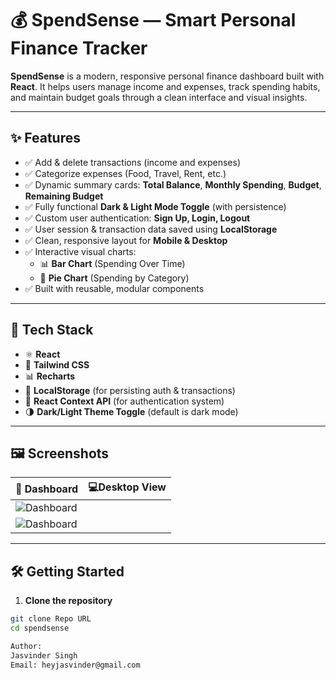 # 💰 SpendSense — Smart Personal Finance Tracker

**SpendSense** is a modern, responsive personal finance dashboard built with **React**. It helps users manage income and expenses, track spending habits, and maintain budget goals through a clean interface and visual insights.

---

## ✨ Features

- ✅ Add & delete transactions (income and expenses)
- ✅ Categorize expenses (Food, Travel, Rent, etc.)
- ✅ Dynamic summary cards: **Total Balance**, **Monthly Spending**, **Budget**, **Remaining Budget**
- ✅ Fully functional **Dark & Light Mode Toggle** (with persistence)
- ✅ Custom user authentication: **Sign Up, Login, Logout**
- ✅ User session & transaction data saved using **LocalStorage**
- ✅ Clean, responsive layout for **Mobile & Desktop**
- ✅ Interactive visual charts:
  - 📊 **Bar Chart** (Spending Over Time)
  - 🥧 **Pie Chart** (Spending by Category)
- ✅ Built with reusable, modular components

---

## 🔧 Tech Stack

- ⚛️ **React**
- 🎨 **Tailwind CSS**
- 📊 **Recharts**
- 💾 **LocalStorage** (for persisting auth & transactions)
- 🔐 **React Context API** (for authentication system)
- 🌗 **Dark/Light Theme Toggle** (default is dark mode)

---

## 🖼️ Screenshots

| 📍 Dashboard |💻Desktop View |
|-------------|----------------|
| ![Dashboard](./assets/screenshots/Desktop-dark-view.png) | 
| ![Dashboard](./assets/screenshots/Desktop-dark-view2.png) |

---

## 🛠️ Getting Started

1. **Clone the repository**

```bash
git clone Repo URL
cd spendsense

Author:
Jasvinder Singh
Email: heyjasvinder@gmail.com
